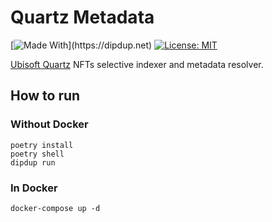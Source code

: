 # Quartz Metadata

[![Made With](https://img.shields.io/badge/made%20with-dipdup-blue.svg?)](https://dipdup.net)
[![License: MIT](https://img.shields.io/badge/License-MIT-yellow.svg)](https://opensource.org/licenses/MIT)

[Ubisoft Quartz](https://quartz.ubisoft.com/) NFTs selective indexer and metadata resolver.

## How to run

### Without Docker

```commandline
poetry install
poetry shell
dipdup run
```

### In Docker

```commandline
docker-compose up -d
```
